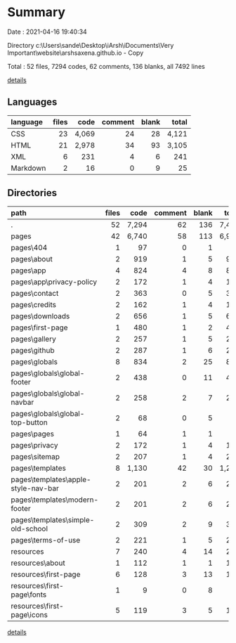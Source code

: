 # Summary

Date : 2021-04-16 19:40:34

Directory c:\Users\sande\Desktop\iArsh\iDocuments\Very Important\website\arshsaxena.github.io - Copy

Total : 52 files,  7294 codes, 62 comments, 136 blanks, all 7492 lines

[details](details.md)

## Languages
| language | files | code | comment | blank | total |
| :--- | ---: | ---: | ---: | ---: | ---: |
| CSS | 23 | 4,069 | 24 | 28 | 4,121 |
| HTML | 21 | 2,978 | 34 | 93 | 3,105 |
| XML | 6 | 231 | 4 | 6 | 241 |
| Markdown | 2 | 16 | 0 | 9 | 25 |

## Directories
| path | files | code | comment | blank | total |
| :--- | ---: | ---: | ---: | ---: | ---: |
| . | 52 | 7,294 | 62 | 136 | 7,492 |
| pages | 42 | 6,740 | 58 | 113 | 6,911 |
| pages\404 | 1 | 97 | 0 | 1 | 98 |
| pages\about | 2 | 919 | 1 | 5 | 925 |
| pages\app | 4 | 824 | 4 | 8 | 836 |
| pages\app\privacy-policy | 2 | 172 | 1 | 4 | 177 |
| pages\contact | 2 | 363 | 0 | 5 | 368 |
| pages\credits | 2 | 162 | 1 | 4 | 167 |
| pages\downloads | 2 | 656 | 1 | 5 | 662 |
| pages\first-page | 1 | 480 | 1 | 2 | 483 |
| pages\gallery | 2 | 257 | 1 | 5 | 263 |
| pages\github | 2 | 287 | 1 | 6 | 294 |
| pages\globals | 8 | 834 | 2 | 25 | 861 |
| pages\globals\global-footer | 2 | 438 | 0 | 11 | 449 |
| pages\globals\global-navbar | 2 | 258 | 2 | 7 | 267 |
| pages\globals\global-top-button | 2 | 68 | 0 | 5 | 73 |
| pages\pages | 1 | 64 | 1 | 1 | 66 |
| pages\privacy | 2 | 172 | 1 | 4 | 177 |
| pages\sitemap | 2 | 207 | 1 | 4 | 212 |
| pages\templates | 8 | 1,130 | 42 | 30 | 1,202 |
| pages\templates\apple-style-nav-bar | 2 | 201 | 2 | 6 | 209 |
| pages\templates\modern-footer | 2 | 201 | 2 | 6 | 209 |
| pages\templates\simple-old-school | 2 | 309 | 2 | 9 | 320 |
| pages\terms-of-use | 2 | 221 | 1 | 5 | 227 |
| resources | 7 | 240 | 4 | 14 | 258 |
| resources\about | 1 | 112 | 1 | 1 | 114 |
| resources\first-page | 6 | 128 | 3 | 13 | 144 |
| resources\first-page\fonts | 1 | 9 | 0 | 8 | 17 |
| resources\first-page\icons | 5 | 119 | 3 | 5 | 127 |

[details](details.md)